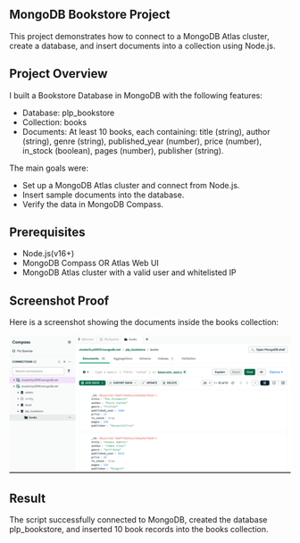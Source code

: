 ## MongoDB Bookstore Project

This project demonstrates how to connect to a MongoDB Atlas cluster, create a database, and insert documents into a collection using Node.js.

## Project Overview
I built a Bookstore Database in MongoDB with the following features:
- Database: plp_bookstore
- Collection: books
- Documents: At least 10 books, each containing: title (string), author (string), genre (string), published_year (number), price (number), in_stock (boolean), pages (number), publisher (string).

The main goals were:
- Set up a MongoDB Atlas cluster and connect from Node.js.
- Insert sample documents into the database.
- Verify the data in MongoDB Compass.

## Prerequisites
- Node.js(v16+)
- MongoDB Compass OR Atlas Web UI
- MongoDB Atlas cluster with a valid user and whitelisted IP

## Screenshot Proof
Here is a screenshot showing the documents inside the books collection:

![mongodb-assignment](books_screenshot.png)

## Result
The script successfully connected to MongoDB, created the database plp_bookstore, and inserted 10 book records into the books collection.